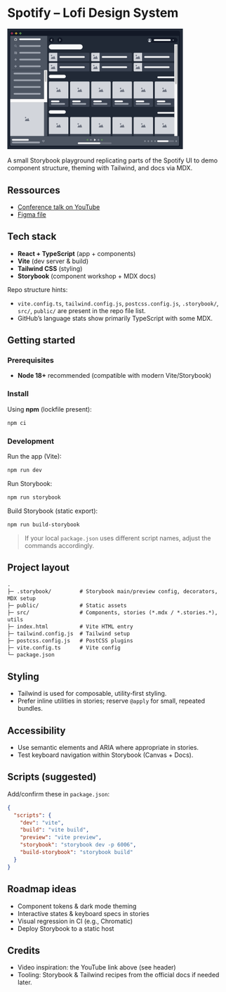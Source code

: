 # Spotify – Lofi Design System

<img src="./public/cover.png" alt="Cover: Spotify App" width="400">

A small Storybook playground replicating parts of the Spotify UI to demo component structure, theming with Tailwind, and docs via MDX.

## Ressources

- [Conference talk on YouTube](https://www.youtube.com/watch?v=TmZxnZDpjaw)
- [Figma file](https://www.figma.com/design/uNfItH7AROAE9pf8RVHvtc/Spotify-%E2%80%93-Lofi-Design-System?m=auto&t=ttYvWlzgZcP8HTkR-6)

## Tech stack

- **React + TypeScript** (app + components)
- **Vite** (dev server & build)
- **Tailwind CSS** (styling)
- **Storybook** (component workshop + MDX docs)

Repo structure hints:

- `vite.config.ts`, `tailwind.config.js`, `postcss.config.js`, `.storybook/`, `src/`, `public/` are present in the repo file list.
- GitHub’s language stats show primarily TypeScript with some MDX.

## Getting started

### Prerequisites

- **Node 18+** recommended (compatible with modern Vite/Storybook)

### Install

Using **npm** (lockfile present):

```bash
npm ci
```

### Development

Run the app (Vite):

```bash
npm run dev
```

Run Storybook:

```bash
npm run storybook
```

Build Storybook (static export):

```bash
npm run build-storybook
```

> If your local `package.json` uses different script names, adjust the commands accordingly.

## Project layout

```
.
├─ .storybook/         # Storybook main/preview config, decorators, MDX setup
├─ public/             # Static assets
├─ src/                # Components, stories (*.mdx / *.stories.*), utils
├─ index.html          # Vite HTML entry
├─ tailwind.config.js  # Tailwind setup
├─ postcss.config.js   # PostCSS plugins
├─ vite.config.ts      # Vite config
└─ package.json
```

## Styling

- Tailwind is used for composable, utility‑first styling.
- Prefer inline utilities in stories; reserve `@apply` for small, repeated bundles.

## Accessibility

- Use semantic elements and ARIA where appropriate in stories.
- Test keyboard navigation within Storybook (Canvas + Docs).

## Scripts (suggested)

Add/confirm these in `package.json`:

```json
{
  "scripts": {
    "dev": "vite",
    "build": "vite build",
    "preview": "vite preview",
    "storybook": "storybook dev -p 6006",
    "build-storybook": "storybook build"
  }
}
```

## Roadmap ideas

- Component tokens & dark mode theming
- Interactive states & keyboard specs in stories
- Visual regression in CI (e.g., Chromatic)
- Deploy Storybook to a static host

## Credits

- Video inspiration: the YouTube link above (see header)
- Tooling: Storybook & Tailwind recipes from the official docs if needed later.
